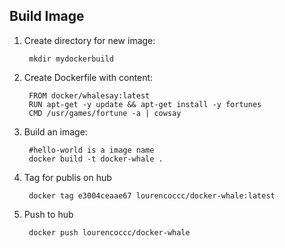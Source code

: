 ## Build Image

1. Create directory for new image:

		mkdir mydockerbuild

2. Create Dockerfile with content:

		FROM docker/whalesay:latest                                                     
		RUN apt-get -y update && apt-get install -y fortunes                            
		CMD /usr/games/fortune -a | cowsay

3. Build an image:

		#hello-world is a image name 
		docker build -t docker-whale .
 
4. Tag for publis on hub

		docker tag e3004ceaae67 lourencoccc/docker-whale:latest	

5. Push to hub

		docker push lourencoccc/docker-whale

